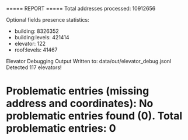 ===== REPORT =====
Total addresses processed: 10912656

Optional fields presence statistics:
- building: 8326352
- building:levels: 421414
- elevator: 122
- roof:levels: 41467

Elevator Debugging Output Written to: data/out/elevator_debug.jsonl
Detected 117 elevators!

Problematic entries (missing address and coordinates):
No problematic entries found (0).
Total problematic entries: 0
==================

